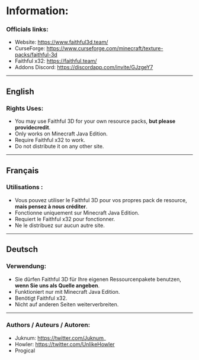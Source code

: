 # Information:
### Officials links:

- Website: https://www.faithful3d.team/
- CurseForge: https://www.curseforge.com/minecraft/texture-packs/faithful-3d
- Faithful x32: https://faithful.team/
- Addons Discord: https://discordapp.com/invite/GJzgeY7

----------

## English
### Rights Uses:

- You may use Faithful 3D for your own resource packs, **but please providecredit**.  
- Only works on Minecraft Java Edition.  
- Require Faithful x32 to work.  
- Do not distribute it on any other site.  

----------

## Français
### Utilisations :

- Vous pouvez utiliser le Faithful 3D pour vos propres pack de resource, **mais pensez à nous créditer**.  
- Fonctionne uniquement sur Minecraft Java Edition.  
- Requiert le Faithful x32 pour fonctionner.  
- Ne le distribuez sur aucun autre site.  

----------

## Deutsch
### Verwendung:

- Sie dürfen Faithful 3D für Ihre eigenen Ressourcenpakete benutzen, **wenn Sie uns als Quelle angeben**.  
- Funktioniert nur mit Minecraft Java Edition.  
- Benötigt Faithful x32.  
- Nicht auf anderen Seiten weiterverbreiten.  

----------

### Authors / Auteurs / Autoren:

- Juknum: https://twitter.com/Juknum_
- Howler: https://twitter.com/UnlikeHowler
- Progical
